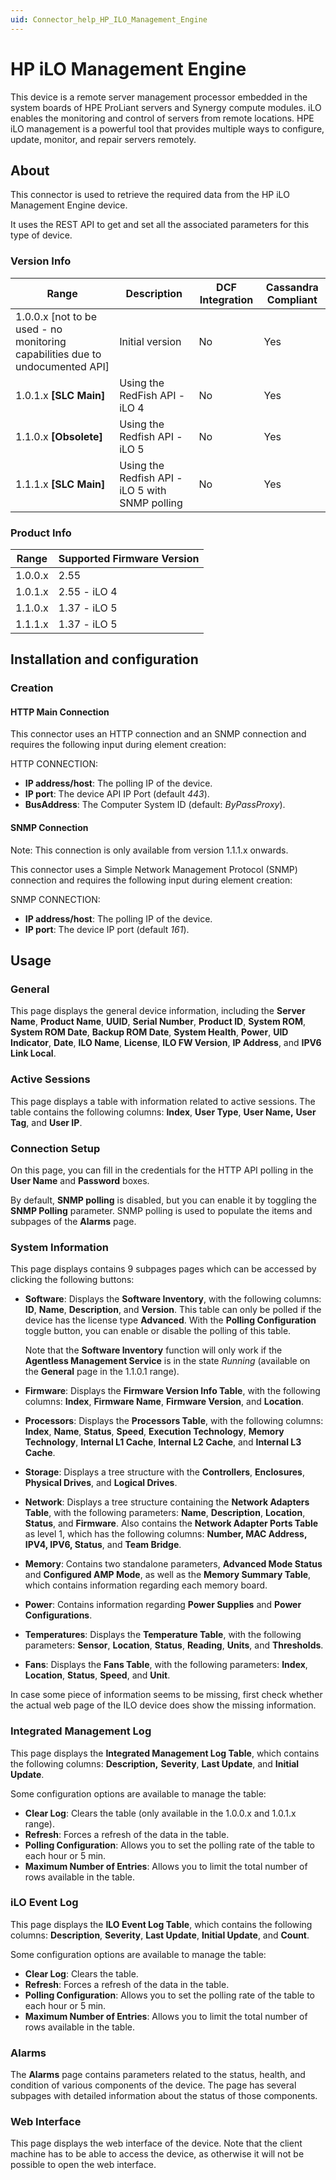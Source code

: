 ```yaml
---
uid: Connector_help_HP_ILO_Management_Engine
---
```


# HP iLO Management Engine

This device is a remote server management processor embedded in the system boards of HPE ProLiant servers and Synergy compute modules. iLO enables the monitoring and control of servers from remote locations. HPE iLO management is a powerful tool that provides multiple ways to configure, update, monitor, and repair servers remotely.

## About

This connector is used to retrieve the required data from the HP iLO Management Engine device.

It uses the REST API to get and set all the associated parameters for this type of device.

### Version Info

| Range | Description | DCF Integration | Cassandra Compliant |
|--|--|--|--|
| 1.0.0.x [not to be used - no monitoring capabilities due to undocumented API] | Initial version | No | Yes |
| 1.0.1.x **[SLC Main]** | Using the RedFish API - iLO 4 | No | Yes |
| 1.1.0.x **[Obsolete]** | Using the Redfish API - iLO 5 | No | Yes |
| 1.1.1.x **[SLC Main]** | Using the Redfish API - iLO 5 with SNMP polling | No | Yes |

### Product Info

| Range | Supported Firmware Version |
|------------------|-----------------------------|
| 1.0.0.x          | 2.55                        |
| 1.0.1.x          | 2.55 - iLO 4                |
| 1.1.0.x          | 1.37 - iLO 5                |
| 1.1.1.x          | 1.37 - iLO 5                |

## Installation and configuration

### Creation

#### HTTP Main Connection

This connector uses an HTTP connection and an SNMP connection and requires the following input during element creation:

HTTP CONNECTION:

- **IP address/host**: The polling IP of the device.
- **IP port**: The device API IP Port (default *443*).
- **BusAddress**: The Computer System ID (default: *ByPassProxy*).

#### SNMP Connection

Note: This connection is only available from version 1.1.1.x onwards.

This connector uses a Simple Network Management Protocol (SNMP) connection and requires the following input during element creation:

SNMP CONNECTION:

- **IP address/host**: The polling IP of the device.
- **IP port**: The device IP port (default *161*).

## Usage

### General

This page displays the general device information, including the **Server Name**, **Product Name**, **UUID**, **Serial Number**, **Product ID**, **System ROM**, **System ROM Date**, **Backup ROM Date**, **System Health**, **Power**, **UID Indicator**, **Date**, **ILO Name**, **License**, **ILO FW Version**, **IP Address**, and **IPV6 Link Local**.

### Active Sessions

This page displays a table with information related to active sessions. The table contains the following columns: **Index**, **User Type**, **User Name,** **User Tag**, and **User IP**.

### Connection Setup

On this page, you can fill in the credentials for the HTTP API polling in the **User Name** and **Password** boxes.

By default, **SNMP polling** is disabled, but you can enable it by toggling the **SNMP Polling** parameter. SNMP polling is used to populate the items and subpages of the **Alarms** page.

### System Information

This page displays contains 9 subpages pages which can be accessed by clicking the following buttons:

- **Software**: Displays the **Software Inventory**, with the following columns: **ID**, **Name**, **Description**, and **Version**. This table can only be polled if the device has the license type **Advanced**. With the **Polling Configuration** toggle button, you can enable or disable the polling of this table.

  Note that the **Software Inventory** function will only work if the **Agentless Management Service** is in the state *Running* (available on the **General** page in the 1.1.0.1 range).

- **Firmware**: Displays the **Firmware Version Info Table**, with the following columns: **Index**, **Firmware Name**, **Firmware Version**, and **Location**.
- **Processors**: Displays the **Processors Table**, with the following columns: **Index**, **Name**, **Status**, **Speed**, **Execution Technology**, **Memory Technology**, **Internal L1 Cache**, **Internal L2 Cache**, and **Internal L3 Cache**.
- **Storage**: Displays a tree structure with the **Controllers**, **Enclosures**, **Physical Drives**, and **Logical Drives**.
- **Network**: Displays a tree structure containing the **Network Adapters Table**, with the following parameters: **Name**, **Description**, **Location**, **Status**, and **Firmware**. Also contains the **Network Adapter Ports Table** as level 1, which has the following columns: **Number, MAC Address, IPV4, IPV6, Status**, and **Team Bridge**.
- **Memory**: Contains two standalone parameters, **Advanced Mode Status** and **Configured AMP Mode**, as well as the **Memory Summary Table**, which contains information regarding each memory board.
- **Power**: Contains information regarding **Power Supplies** and **Power Configurations**.
- **Temperatures**: Displays the **Temperature Table**, with the following parameters: **Sensor**, **Location**, **Status**, **Reading**, **Units**, and **Thresholds**.
- **Fans**: Displays the **Fans Table**, with the following parameters: **Index**, **Location**, **Status**, **Speed**, and **Unit**.

In case some piece of information seems to be missing, first check whether the actual web page of the ILO device does show the missing information.

### Integrated Management Log

This page displays the **Integrated Management Log Table**, which contains the following columns: **Description,** **Severity**, **Last Update**, and **Initial Update**.

Some configuration options are available to manage the table:

- **Clear Log**: Clears the table (only available in the 1.0.0.x and 1.0.1.x range).
- **Refresh**: Forces a refresh of the data in the table.
- **Polling Configuration**: Allows you to set the polling rate of the table to each hour or 5 min.
- **Maximum Number of Entries**: Allows you to limit the total number of rows available in the table.

### iLO Event Log

This page displays the **ILO Event Log Table**, which contains the following columns: **Description**, **Severity**, **Last Update**, **Initial Update**, and **Count**.

Some configuration options are available to manage the table:

- **Clear Log**: Clears the table.
- **Refresh**: Forces a refresh of the data in the table.
- **Polling Configuration**: Allows you to set the polling rate of the table to each hour or 5 min.
- **Maximum Number of Entries**: Allows you to limit the total number of rows available in the table.

### Alarms

The **Alarms** page contains parameters related to the status, health, and condition of various components of the device. The page has several subpages with detailed information about the status of those components.

### Web Interface

This page displays the web interface of the device. Note that the client machine has to be able to access the device, as otherwise it will not be possible to open the web interface.
